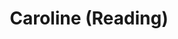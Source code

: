 ---
title: Caroline (Reading)
year: 1928
opening_date: 1928-04-03
closing_date: 
layout: productions
featured_image: 
image_caption:
image_credit:
playbill:
category:
Theatre: Theatre Jacksonville
cast:
  Caroline Ashley: Mrs. William Macklin
  Robert Oldham: Don Ferrandou
  Isabella Trench: Mrs. Fitzhugh Allderdice
  Rex Cunningham: Lawrence Perkins, Jr.
  Cooper: Mrs. Burton Barrs
  Maurice Fulton: Mrs. Don. W. Ferrandou
  Dr. Cornish: W.R. Carter
crew:
  Stage Directions: Mrs. Willis M. Ball
  Set and Lighting: 
    - Anne C. Lalor
    - Irene Von Osthoff
    - Tom Cashen
understudies:
orchestra:
external_links:
---